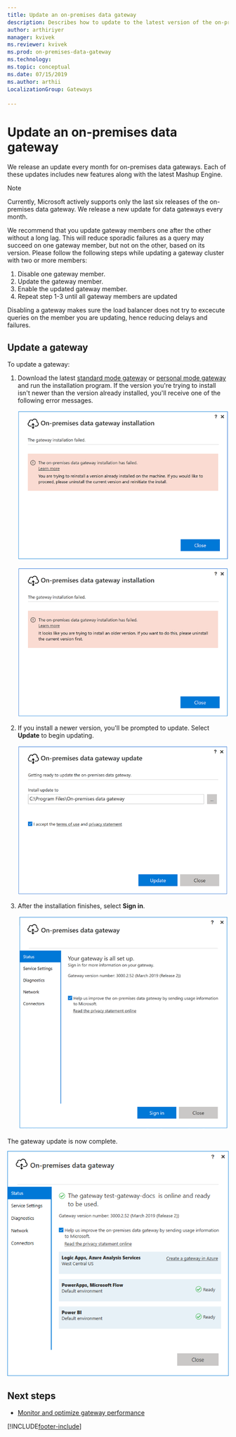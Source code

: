 ```yaml
---
title: Update an on-premises data gateway
description: Describes how to update to the latest version of the on-premises data gateway.
author: arthiriyer
manager: kvivek
ms.reviewer: kvivek
ms.prod: on-premises-data-gateway
ms.technology:
ms.topic: conceptual
ms.date: 07/15/2019
ms.author: arthii
LocalizationGroup: Gateways

---
```


# Update an on-premises data gateway

We release an update every month for on-premises data gateways. Each of these updates includes new features along with the latest Mashup Engine.

> [!NOTE]
>Currently, Microsoft actively supports only the last six releases of the on-premises data gateway. We release a new update for data gateways every month.

We recommend that you update gateway members one after the other without a long lag. This will reduce sporadic failures as a query may succeed on one gateway member, but not on the other, based on its version. 
Please follow the following steps while updating a gateway cluster with two or more members:
1. Disable one gateway member.
2. Update the gateway member.
3. Enable the updated gateway member.
4. Repeat step 1-3 until all gateway members are updated

Disabling a gateway makes sure the load balancer does not try to excecute queries on the member you are updating, hence reducing delays and failures.

## Update a gateway

To update a gateway:

1. Download the latest [standard mode gateway](https://go.microsoft.com/fwlink/?LinkId=2116849&clcid=0x409) or [personal mode gateway](https://go.microsoft.com/fwlink/?LinkId=2116848&clcid=0x409) and run the installation program. If the version you're trying to install isn't newer than the version already installed, you'll receive one of the following error messages.

   ![The update version is the same as the installed version](media/service-gateway-update/gateway-same-version.png)

   ![The update version is older than the installed version](media/service-gateway-update/gateway-old-version.png)

1. If you install a newer version, you'll be prompted to update. Select **Update** to begin updating.

   ![Getting ready to update](media/service-gateway-update/update-getting-ready.png)

1. After the installation finishes, select **Sign in**.

   ![Gateway update sign-in](media/service-gateway-update/gateway-update-signin.png)

The gateway update is now complete.

![The gateway update is complete](media/service-gateway-update/gateway-update-complete.png)

## Next steps

* [Monitor and optimize gateway performance](service-gateway-performance.md)


[!INCLUDE[footer-include](../includes/footer-banner.md)]